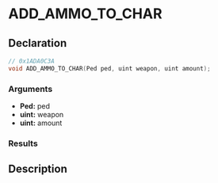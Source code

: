 # ADD_AMMO_TO_CHAR

## Declaration
```cpp
// 0x1ADA0C3A
void ADD_AMMO_TO_CHAR(Ped ped, uint weapon, uint amount);
```

### Arguments
- **Ped:** ped
- **uint:** weapon
- **uint:** amount

### Results

## Description
